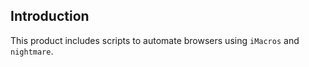 ## Introduction

This product includes scripts to automate browsers using `iMacros` and `nightmare`.